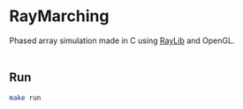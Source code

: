 # RayMarching
Phased array simulation made in C using [RayLib](https://github.com/raysan5/raylib) and OpenGL.
<br>
<br>

## Run
```bash
make run
```